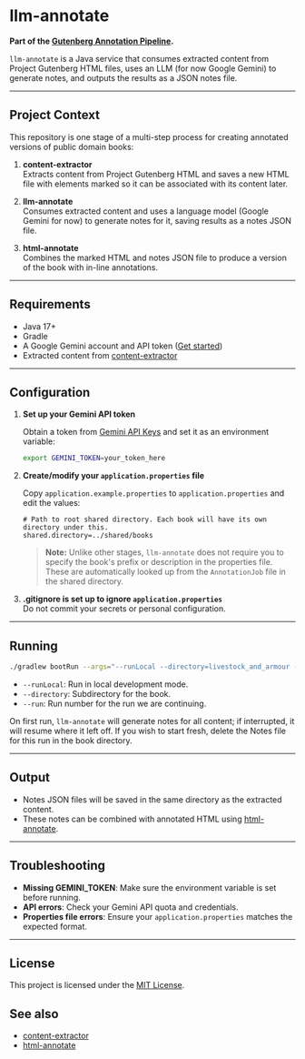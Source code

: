# llm-annotate

**Part of the [Gutenberg Annotation Pipeline](#project-context).**

`llm-annotate` is a Java service that consumes extracted content from Project Gutenberg HTML files, uses an LLM (for now Google Gemini) to generate notes, and outputs the results as a JSON notes file.

---

## Project Context

This repository is one stage of a multi-step process for creating annotated versions of public domain books:

1. **content-extractor**  
   Extracts content from Project Gutenberg HTML and saves a new HTML file with elements marked so it can be associated with its content later.

2. **llm-annotate**  
   Consumes extracted content and uses a language model (Google Gemini for now) to generate notes for it, saving results as a notes JSON file.

3. **html-annotate**  
   Combines the marked HTML and notes JSON file to produce a version of the book with in-line annotations.

---

## Requirements

- Java 17+
- Gradle
- A Google Gemini account and API token ([Get started](https://aistudio.google.com/app/apikey))
- Extracted content from [content-extractor](https://github.com/gsmedley213/content-extractor)

---

## Configuration

1. **Set up your Gemini API token**

   Obtain a token from [Gemini API Keys](https://aistudio.google.com/app/apikey) and set it as an environment variable:

   ```sh
   export GEMINI_TOKEN=your_token_here
   ```

2. **Create/modify your `application.properties` file**

   Copy `application.example.properties` to `application.properties` and edit the values:

   ```properties
   # Path to root shared directory. Each book will have its own directory under this.
   shared.directory=../shared/books
   ```

   > **Note:** Unlike other stages, `llm-annotate` does not require you to specify the book's prefix or description in the properties file. These are automatically looked up from the `AnnotationJob` file in the shared directory.

3. **.gitignore is set up to ignore `application.properties`**  
   Do not commit your secrets or personal configuration.

---

## Running

```sh
./gradlew bootRun --args="--runLocal --directory=livestock_and_armour --run=1"
```

- `--runLocal`: Run in local development mode.
- `--directory`: Subdirectory for the book.
- `--run`: Run number for the run we are continuing.

On first run, `llm-annotate` will generate notes for all content; if interrupted, it will resume where it left off. If you wish to start fresh, delete the Notes file for this run in the book directory.

---

## Output

- Notes JSON files will be saved in the same directory as the extracted content.
- These notes can be combined with annotated HTML using [html-annotate](https://github.com/gsmedley213/html-annotate).

---

## Troubleshooting

- **Missing GEMINI_TOKEN**: Make sure the environment variable is set before running.
- **API errors**: Check your Gemini API quota and credentials.
- **Properties file errors**: Ensure your `application.properties` matches the expected format.

---

## License

This project is licensed under the [MIT License](LICENSE).

## See also

- [content-extractor](https://github.com/gsmedley213/content-extractor)
- [html-annotate](https://github.com/gsmedley213/html-annotate)
